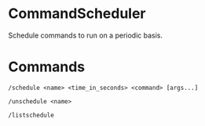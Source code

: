 # CommandScheduler
Schedule commands to run on a periodic basis.

# Commands

`/schedule <name> <time_in_seconds> <command> [args...]`

`/unschedule <name>`

`/listschedule`
